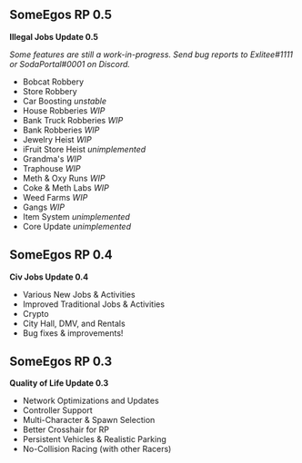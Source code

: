 ## SomeEgos RP 0.5
**Illegal Jobs Update 0.5**

*Some features are still a work-in-progress. Send bug reports to Exlitee#1111 or SodaPortal#0001 on Discord.*
- Bobcat Robbery
- Store Robbery
- Car Boosting *unstable*
- House Robberies *WIP*
- Bank Truck Robberies *WIP*
- Bank Robberies *WIP*
- Jewelry Heist *WIP*
- iFruit Store Heist *unimplemented*
- Grandma's *WIP*
- Traphouse *WIP*
- Meth & Oxy Runs *WIP*
- Coke & Meth Labs *WIP*
- Weed Farms *WIP*
- Gangs *WIP*
- Item System *unimplemented*
- Core Update *unimplemented*

## SomeEgos RP 0.4
**Civ Jobs Update 0.4**
- Various New Jobs & Activities
- Improved Traditional Jobs & Activities
- Crypto
- City Hall, DMV, and Rentals
- Bug fixes & improvements!

## SomeEgos RP 0.3
**Quality of Life Update 0.3**
- Network Optimizations and Updates
- Controller Support
- Multi-Character & Spawn Selection
- Better Crosshair for RP
- Persistent Vehicles & Realistic Parking
- No-Collision Racing (with other Racers)
